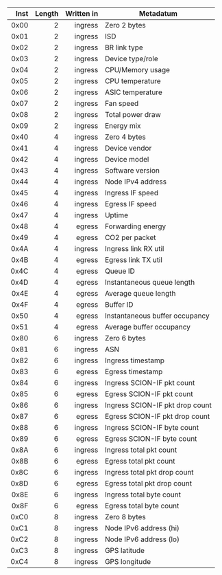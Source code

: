 Inst | Length | Written in | Metadatum
----:|-------:|-----------:|-------------------------------------
0x00 |      2 |    ingress | Zero 2 bytes
0x01 |      2 |    ingress | ISD
0x02 |      2 |    ingress | BR link type
0x03 |      2 |    ingress | Device type/role
0x04 |      2 |    ingress | CPU/Memory usage
0x05 |      2 |    ingress | CPU temperature
0x06 |      2 |    ingress | ASIC temperature
0x07 |      2 |    ingress | Fan speed
0x08 |      2 |    ingress | Total power draw
0x09 |      2 |    ingress | Energy mix
0x40 |      4 |    ingress | Zero 4 bytes
0x41 |      4 |    ingress | Device vendor
0x42 |      4 |    ingress | Device model
0x43 |      4 |    ingress | Software version
0x44 |      4 |    ingress | Node IPv4 address
0x45 |      4 |    ingress | Ingress IF speed
0x46 |      4 |    ingress | Egress IF speed
0x47 |      4 |    ingress | Uptime
0x48 |      4 |     egress | Forwarding energy
0x49 |      4 |     egress | CO2 per packet
0x4A |      4 |    ingress | Ingress link RX util
0x4B |      4 |     egress | Egress link TX util
0x4C |      4 |     egress | Queue ID
0x4D |      4 |     egress | Instantaneous queue length
0x4E |      4 |     egress | Average queue length
0x4F |      4 |     egress | Buffer ID
0x50 |      4 |     egress | Instantaneous buffer occupancy
0x51 |      4 |     egress | Average buffer occupancy
0x80 |      6 |    ingress | Zero 6 bytes
0x81 |      6 |    ingress | ASN
0x82 |      6 |    ingress | Ingress timestamp
0x83 |      6 |     egress | Egress timestamp
0x84 |      6 |    ingress | Ingress SCION-IF pkt count
0x85 |      6 |     egress | Egress SCION-IF pkt count
0x86 |      6 |    ingress | Ingress SCION-IF pkt drop count
0x87 |      6 |     egress | Egress SCION-IF pkt drop count
0x88 |      6 |    ingress | Ingress SCION-IF byte count
0x89 |      6 |     egress | Egress SCION-IF byte count
0x8A |      6 |    ingress | Ingress total pkt count
0x8B |      6 |     egress | Egress total pkt count
0x8C |      6 |    ingress | Ingress total pkt drop count
0x8D |      6 |     egress | Egress total pkt drop count
0x8E |      6 |    ingress | Ingress total byte count
0x8F |      6 |     egress | Egress total byte count
0xC0 |      8 |    ingress | Zero 8 bytes
0xC1 |      8 |    ingress | Node IPv6 address (hi)
0xC2 |      8 |    ingress | Node IPv6 address (lo)
0xC3 |      8 |    ingress | GPS latitude
0xC4 |      8 |    ingress | GPS longitude

